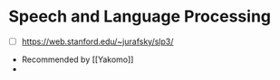 # Speech and Language Processing
- [ ] https://web.stanford.edu/~jurafsky/slp3/
- Recommended by [[Yakomo]]
- 
